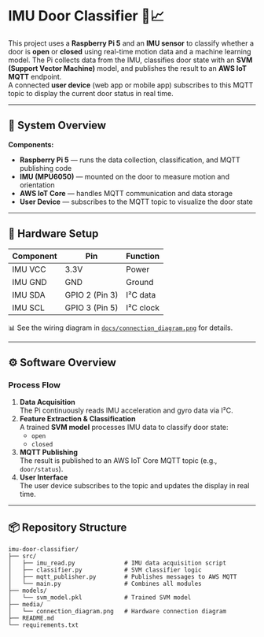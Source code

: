 # IMU Door Classifier 🚪📈

This project uses a **Raspberry Pi 5** and an **IMU sensor** to classify whether a door is **open** or **closed** using real-time motion data and a machine learning model. The Pi collects data from the IMU, classifies door state with an **SVM (Support Vector Machine)** model, and publishes the result to an **AWS IoT MQTT** endpoint.  
A connected **user device** (web app or mobile app) subscribes to this MQTT topic to display the current door status in real time.

---

## 🧩 System Overview

**Components:**
- **Raspberry Pi 5** — runs the data collection, classification, and MQTT publishing code
- **IMU (MPU6050)** — mounted on the door to measure motion and orientation
- **AWS IoT Core** — handles MQTT communication and data storage
- **User Device** — subscribes to the MQTT topic to visualize the door state

---

## 🔌 Hardware Setup

| Component | Pin | Function |
|------------|-----|----------|
| IMU VCC | 3.3V | Power |
| IMU GND | GND | Ground |
| IMU SDA | GPIO 2 (Pin 3) | I²C data |
| IMU SCL | GPIO 3 (Pin 5) | I²C clock |

📊 See the wiring diagram in [`docs/connection_diagram.png`](docs/connection_diagram.png) for details.

---

## ⚙️ Software Overview

### Process Flow
1. **Data Acquisition**  
   The Pi continuously reads IMU acceleration and gyro data via I²C.
2. **Feature Extraction & Classification**  
   A trained **SVM model** processes IMU data to classify door state:
   - `open`
   - `closed`
3. **MQTT Publishing**  
   The result is published to an AWS IoT Core MQTT topic (e.g., `door/status`).
4. **User Interface**  
   The user device subscribes to the topic and updates the display in real time.

---

## 📦 Repository Structure
```text
imu-door-classifier/
├── src/
│   ├── imu_read.py              # IMU data acquisition script
│   ├── classifier.py            # SVM classifier logic
│   ├── mqtt_publisher.py        # Publishes messages to AWS MQTT
│   └── main.py                  # Combines all modules
├── models/
│   └── svm_model.pkl            # Trained SVM model
├── media/
│   └── connection_diagram.png   # Hardware connection diagram
├── README.md
└── requirements.txt
```
